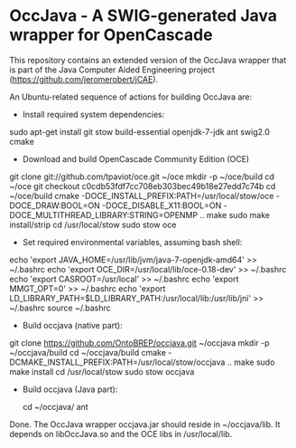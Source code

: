 # OccJava - A SWIG-generated Java wrapper for OpenCascade

This repository contains an extended version of the OccJava wrapper that is part of the Java Computer Aided Engineering project (https://github.com/jeromerobert/jCAE).

An Ubuntu-related sequence of actions for building OccJava are:

- Install required system dependencies:

 sudo apt-get install git stow build-essential openjdk-7-jdk ant swig2.0 cmake
  
- Download and build OpenCascade Community Edition (OCE)

 git clone git://github.com/tpaviot/oce.git ~/oce
 mkdir -p ~/oce/build
 cd ~/oce
 git checkout c0cdb53fdf7cc708eb303bec49b18e27edd7c74b 
 cd ~/oce/build
 cmake -DOCE_INSTALL_PREFIX:PATH=/usr/local/stow/oce -DOCE_DRAW:BOOL=ON -DOCE_DISABLE_X11:BOOL=ON -DOCE_MULTITHREAD_LIBRARY:STRING=OPENMP ..
 make
 sudo make install/strip
 cd /usr/local/stow
 sudo stow oce

- Set required environmental variables, assuming bash shell:

 echo 'export JAVA_HOME=/usr/lib/jvm/java-7-openjdk-amd64' >> ~/.bashrc
 echo 'export OCE_DIR=/usr/local/lib/oce-0.18-dev' >> ~/.bashrc
 echo 'export CASROOT=/usr/local' >> ~/.bashrc
 echo 'export MMGT_OPT=0' >> ~/.bashrc
 echo 'export LD_LIBRARY_PATH=$LD_LIBRARY_PATH:/usr/local/lib:/usr/lib/jni' >> ~/.bashrc
 source ~/.bashrc

- Build occjava (native part):

 git clone https://github.com/OntoBREP/occjava.git ~/occjava
 mkdir -p ~/occjava/build
 cd ~/occjava/build
 cmake -DCMAKE_INSTALL_PREFIX:PATH=/usr/local/stow/occjava ..
 make
 sudo make install
 cd /usr/local/stow
 sudo stow occjava
 
- Build occjava (Java part):

  cd ~/occjava/
  ant

Done. The OccJava wrapper occjava.jar should reside in ~/occjava/lib. It depends on libOccJava.so and the OCE libs in /usr/local/lib.

